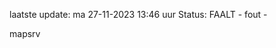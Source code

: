 laatste update: 
ma 27-11-2023 13:46   uur 
Status: FAALT - fout - 
<div class="service R">mapsrv</div>